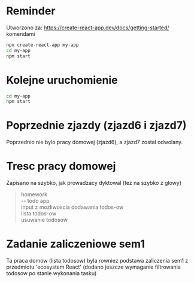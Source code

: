 # Reminder

Utworzono za: https://create-react-app.dev/docs/getting-started/ komendami

```bash
npx create-react-app my-app
cd my-app
npm start
```
# Kolejne uruchomienie

```bash
cd my-app
npm start
```

# Poprzednie zjazdy (zjazd6 i zjazd7)

Poprzednio nie bylo pracy domowej (zjazd6), a zjazd7 zostal odwolany.

# Tresc pracy domowej

Zapisano na szybko, jak prowadzacy dyktowal (tez na szybko z glowy)

> homework<br>
> -- todo app<br>
> input z mozliwoscia dodawania todos-ow<br>
> lista todos-ow<br>
> usuwanie todosow<br>

# Zadanie zaliczeniowe sem1

Ta praca domow (lista todosow) byla rowniez podstawa zaliczenia sem1
z przedmiotu 'ecosystem React'
(dodano jeszcze wymaganie filtrowania todosow po stanie wykonania tasku)
